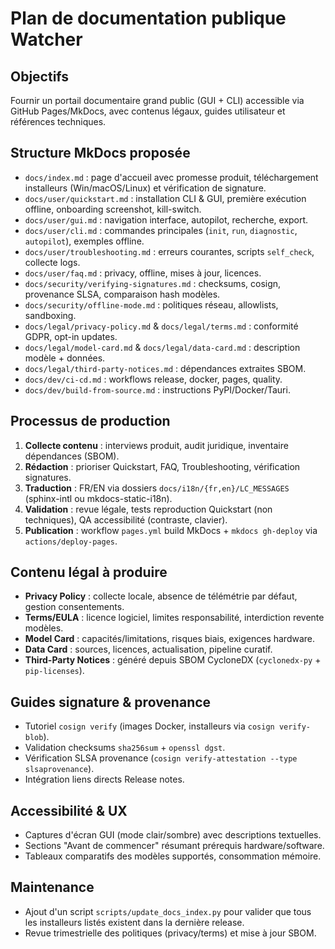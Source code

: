 # Plan de documentation publique Watcher

## Objectifs
Fournir un portail documentaire grand public (GUI + CLI) accessible via GitHub Pages/MkDocs, avec contenus légaux, guides utilisateur et références techniques.

## Structure MkDocs proposée
- `docs/index.md` : page d'accueil avec promesse produit, téléchargement installeurs (Win/macOS/Linux) et vérification de signature.
- `docs/user/quickstart.md` : installation CLI & GUI, première exécution offline, onboarding screenshot, kill-switch.
- `docs/user/gui.md` : navigation interface, autopilot, recherche, export.
- `docs/user/cli.md` : commandes principales (`init`, `run`, `diagnostic`, `autopilot`), exemples offline.
- `docs/user/troubleshooting.md` : erreurs courantes, scripts `self_check`, collecte logs.
- `docs/user/faq.md` : privacy, offline, mises à jour, licences.
- `docs/security/verifying-signatures.md` : checksums, cosign, provenance SLSA, comparaison hash modèles.
- `docs/security/offline-mode.md` : politiques réseau, allowlists, sandboxing.
- `docs/legal/privacy-policy.md` & `docs/legal/terms.md` : conformité GDPR, opt-in updates.
- `docs/legal/model-card.md` & `docs/legal/data-card.md` : description modèle + données.
- `docs/legal/third-party-notices.md` : dépendances extraites SBOM.
- `docs/dev/ci-cd.md` : workflows release, docker, pages, quality.
- `docs/dev/build-from-source.md` : instructions PyPI/Docker/Tauri.

## Processus de production
1. **Collecte contenu** : interviews produit, audit juridique, inventaire dépendances (SBOM).
2. **Rédaction** : prioriser Quickstart, FAQ, Troubleshooting, vérification signatures.
3. **Traduction** : FR/EN via dossiers `docs/i18n/{fr,en}/LC_MESSAGES` (sphinx-intl ou mkdocs-static-i18n).
4. **Validation** : revue légale, tests reproduction Quickstart (non techniques), QA accessibilité (contraste, clavier).
5. **Publication** : workflow `pages.yml` build MkDocs + `mkdocs gh-deploy` via `actions/deploy-pages`.

## Contenu légal à produire
- **Privacy Policy** : collecte locale, absence de télémétrie par défaut, gestion consentements.
- **Terms/EULA** : licence logiciel, limites responsabilité, interdiction revente modèles.
- **Model Card** : capacités/limitations, risques biais, exigences hardware.
- **Data Card** : sources, licences, actualisation, pipeline curatif.
- **Third-Party Notices** : généré depuis SBOM CycloneDX (`cyclonedx-py` + `pip-licenses`).

## Guides signature & provenance
- Tutoriel `cosign verify` (images Docker, installeurs via `cosign verify-blob`).
- Validation checksums `sha256sum` + `openssl dgst`.
- Vérification SLSA provenance (`cosign verify-attestation --type slsaprovenance`).
- Intégration liens directs Release notes.

## Accessibilité & UX
- Captures d'écran GUI (mode clair/sombre) avec descriptions textuelles.
- Sections "Avant de commencer" résumant prérequis hardware/software.
- Tableaux comparatifs des modèles supportés, consommation mémoire.

## Maintenance
- Ajout d'un script `scripts/update_docs_index.py` pour valider que tous les installeurs listés existent dans la dernière release.
- Revue trimestrielle des politiques (privacy/terms) et mise à jour SBOM.
